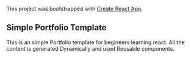 This project was bootstrapped with [Create React App](https://github.com/facebook/create-react-app).

## Simple Portfolio Template

This is an simple Portfolio template for begineers learning react. All the content is generated Dynamically and used Reusable components.
